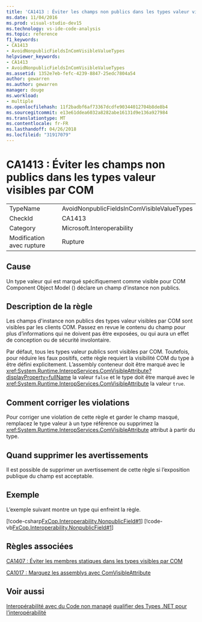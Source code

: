 ```yaml
---
title: 'CA1413 : Éviter les champs non publics dans les types valeur visibles par COM'
ms.date: 11/04/2016
ms.prod: visual-studio-dev15
ms.technology: vs-ide-code-analysis
ms.topic: reference
f1_keywords:
- CA1413
- AvoidNonpublicFieldsInComVisibleValueTypes
helpviewer_keywords:
- CA1413
- AvoidNonpublicFieldsInComVisibleValueTypes
ms.assetid: 1352e7eb-fefc-4239-8847-25edc7804a54
author: gewarren
ms.author: gewarren
manager: douge
ms.workload:
- multiple
ms.openlocfilehash: 11f2badbf6af73367dcdfe90344012704b8de8b4
ms.sourcegitcommit: e13e61ddea6032a8282abe16131d9e136a927984
ms.translationtype: MT
ms.contentlocale: fr-FR
ms.lasthandoff: 04/26/2018
ms.locfileid: "31917079"
---
```

# <a name="ca1413-avoid-non-public-fields-in-com-visible-value-types"></a>CA1413 : Éviter les champs non publics dans les types valeur visibles par COM
|||
|-|-|
|TypeName|AvoidNonpublicFieldsInComVisibleValueTypes|
|CheckId|CA1413|
|Category|Microsoft.Interoperability|
|Modification avec rupture|Rupture|

## <a name="cause"></a>Cause
 Un type valeur qui est marqué spécifiquement comme visible pour COM Component Object Model () déclare un champ d’instance non publics.

## <a name="rule-description"></a>Description de la règle
 Les champs d'instance non publics des types valeur visibles par COM sont visibles par les clients COM. Passez en revue le contenu du champ pour plus d’informations qui ne doivent pas être exposées, ou qui aura un effet de conception ou de sécurité involontaire.

 Par défaut, tous les types valeur publics sont visibles par COM. Toutefois, pour réduire les faux positifs, cette règle requiert la visibilité COM du type à être défini explicitement. L’assembly conteneur doit être marqué avec le <xref:System.Runtime.InteropServices.ComVisibleAttribute?displayProperty=fullName> la valeur `false` et le type doit être marqué avec le <xref:System.Runtime.InteropServices.ComVisibleAttribute> la valeur `true`.

## <a name="how-to-fix-violations"></a>Comment corriger les violations
 Pour corriger une violation de cette règle et garder le champ masqué, remplacez le type valeur à un type référence ou supprimez la <xref:System.Runtime.InteropServices.ComVisibleAttribute> attribut à partir du type.

## <a name="when-to-suppress-warnings"></a>Quand supprimer les avertissements
 Il est possible de supprimer un avertissement de cette règle si l’exposition publique du champ est acceptable.

## <a name="example"></a>Exemple
 L’exemple suivant montre un type qui enfreint la règle.

 [!code-csharp[FxCop.Interoperability.NonpublicField#1](../code-quality/codesnippet/CSharp/ca1413-avoid-non-public-fields-in-com-visible-value-types_1.cs)]
 [!code-vb[FxCop.Interoperability.NonpublicField#1](../code-quality/codesnippet/VisualBasic/ca1413-avoid-non-public-fields-in-com-visible-value-types_1.vb)]

## <a name="related-rules"></a>Règles associées
 [CA1407 : Éviter les membres statiques dans les types visibles par COM](../code-quality/ca1407-avoid-static-members-in-com-visible-types.md)

 [CA1017 : Marquez les assemblys avec ComVisibleAttribute](../code-quality/ca1017-mark-assemblies-with-comvisibleattribute.md)

## <a name="see-also"></a>Voir aussi
 [Interopérabilité avec du Code non managé](/dotnet/framework/interop/index) [qualifier des Types .NET pour l’interopérabilité](/dotnet/framework/interop/qualifying-net-types-for-interoperation)